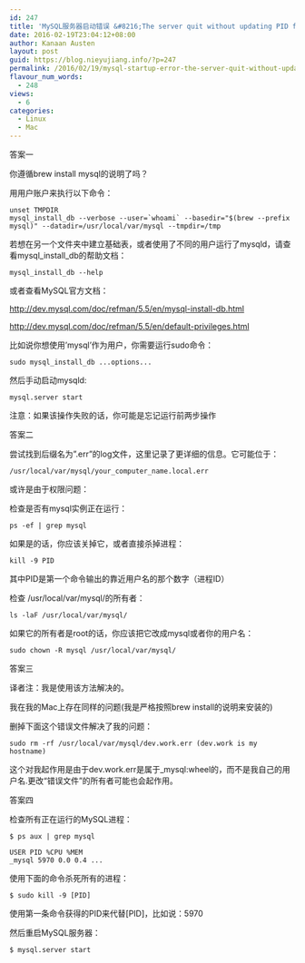 ```yaml
---
id: 247
title: 'MySQL服务器启动错误 &#8216;The server quit without updating PID file&#8217;'
date: 2016-02-19T23:04:12+08:00
author: Kanaan Austen
layout: post
guid: https://blog.nieyujiang.info/?p=247
permalink: /2016/02/19/mysql-startup-error-the-server-quit-without-updating-the-server-pid-file/
flavour_num_words:
  - 248
views:
  - 6
categories:
  - Linux
  - Mac
---
```

<!--wp-compress-html-->

<!--wp-compress-html no compression-->

答案一

你遵循brew install mysql的说明了吗？
  
用用户账户来执行以下命令：

<pre class="prettyprint" ><code>unset TMPDIR
mysql_install_db --verbose --user=`whoami` --basedir="$(brew --prefix mysql)" --datadir=/usr/local/var/mysql --tmpdir=/tmp
</code></pre>

若想在另一个文件夹中建立基础表，或者使用了不同的用户运行了mysqld，请查看mysql\_install\_db的帮助文档：

<pre class="prettyprint" ><code>mysql_install_db --help
</code></pre>

或者查看MySQL官方文档：
  
http://dev.mysql.com/doc/refman/5.5/en/mysql-install-db.html
  
http://dev.mysql.com/doc/refman/5.5/en/default-privileges.html
  
比如说你想使用’mysql’作为用户，你需要运行sudo命令：

<pre class="prettyprint" ><code>sudo mysql_install_db ...options...
</code></pre>

然后手动启动mysqld:

<pre class="prettyprint" ><code>mysql.server start
</code></pre>

注意：如果该操作失败的话，你可能是忘记运行前两步操作

答案二

尝试找到后缀名为”.err”的log文件，这里记录了更详细的信息。它可能位于：

<pre class="prettyprint" ><code>/usr/local/var/mysql/your_computer_name.local.err
</code></pre>

或许是由于权限问题：

检查是否有mysql实例正在运行：

<pre class="prettyprint" ><code>ps -ef | grep mysql
</code></pre>

如果是的话，你应该关掉它，或者直接杀掉进程：

<pre class="prettyprint" ><code>kill -9 PID
</code></pre>

其中PID是第一个命令输出的靠近用户名的那个数字（进程ID）

检查 /usr/local/var/mysql/的所有者：

<pre class="prettyprint" ><code>ls -laF /usr/local/var/mysql/
</code></pre>

如果它的所有者是root的话，你应该把它改成mysql或者你的用户名：

<pre class="prettyprint" ><code>sudo chown -R mysql /usr/local/var/mysql/
</code></pre>

答案三

译者注：我是使用该方法解决的。

我在我的Mac上存在同样的问题(我是严格按照brew install的说明来安装的)

删掉下面这个错误文件解决了我的问题：

<pre class="prettyprint" ><code>sudo rm -rf /usr/local/var/mysql/dev.work.err (dev.work is my hostname)
</code></pre>

这个对我起作用是由于dev.work.err是属于_mysql:wheel的，而不是我自己的用户名.更改“错误文件”的所有者可能也会起作用。

答案四

检查所有正在运行的MySQL进程：

<pre class="prettyprint" ><code>$ ps aux | grep mysql

USER PID %CPU %MEM
_mysql 5970 0.0 0.4 ...
</code></pre>

使用下面的命令杀死所有的进程：

<pre class="prettyprint" ><code>$ sudo kill -9 [PID]
</code></pre>

使用第一条命令获得的PID来代替[PID]，比如说：5970

然后重启MySQL服务器：

<pre class="prettyprint" ><code>$ mysql.server start
</code></pre>

<!--wp-compress-html no compression-->

<!--wp-compress-html-->